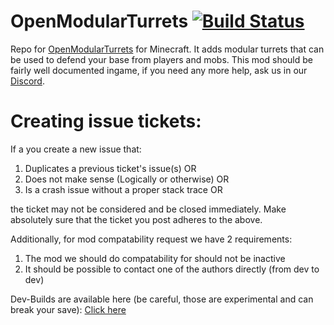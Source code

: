 OpenModularTurrets [![Build Status](https://travis-ci.org/OpenModularTurretsTeam/OpenModularTurrets.svg?branch=1.12)](https://travis-ci.org/OpenModularTurretsTeam/OpenModularTurrets)
==================

Repo for [OpenModularTurrets](https://minecraft.curseforge.com/projects/openmodularturrets) for Minecraft. It adds modular turrets that can be used to defend your base from players and mobs. This mod should be fairly well documented ingame, if you need any more help, ask us in our [Discord](https://discord.gg/XjyBTQ9).  

Creating issue tickets:
=======================

If a you create a new issue that: 

1. Duplicates a previous ticket's issue(s) OR 
3. Does not make sense (Logically or otherwise) OR
4. Is a crash issue without a proper stack trace OR

the ticket may not be considered and be closed immediately. Make absolutely sure that the ticket you post adheres to the above.

Additionally, for mod compatability request we have 2 requirements:

1. The mod we should do compatability for should not be inactive
2. It should be possible to contact one of the authors directly (from dev to dev)
  
Dev-Builds are available here (be careful, those are experimental and can break your save): [Click here](https://jenkins.ironhide.de/job/minecraft-mods/)

